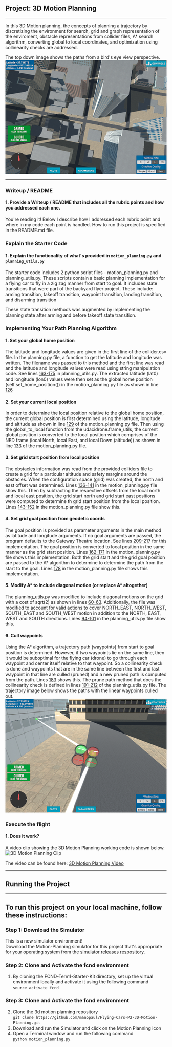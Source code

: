 ## Project: 3D Motion Planning

---
In this 3D Motion planning, the concepts of planning a trajectory by discretizing the environment for search, grid and graph representation of the enviroment, obstacle representations from collider files, A* search algorithm, converting global to local coordinates, and optimization using collinearity checks are addressed.

The top down image shows the paths from a bird's eye view perspective. 
![Top Down View](./images/Bird's%20Eye%20View.png)

---

### Writeup / README

#### 1. Provide a Writeup / README that includes all the rubric points and how you addressed each one.  
You're reading it! Below I describe how I addressed each rubric point and where in my code each point is handled. How to run this project is specified in the README.md file.

### Explain the Starter Code

#### 1. Explain the functionality of what's provided in `motion_planning.py` and `planning_utils.py`
The starter code includes 2 python script files - motion_planning.py and planning_utils.py.
These scripts contain a basic planning implementation for a flying car to fly in a zig zag manner from start to goal. It includes state transitions that were part of the backyard flyer project. These include: 
arming transition,
takeoff transition,
waypoint transition,
landing transition, and
disarming transition

These state transition methods was augmented by implementing the planning state after arming and before takeoff state transition.

### Implementing Your Path Planning Algorithm

#### 1. Set your global home position

The latitude and longitude values are given in the first line of the collider.csv file.
In the planning.py file, a function to get the latitude and longitude was written. 
The filename was passed to this method and the first line was read and the latitude and longitude values were read using string manipulation code.
See lines [163-175](https://github.com/manopaul/Flying-Cars-P2-3D-Motion-Planning/blob/master/planning_utils.py#L163) in planning_utils.py.
The extracted latitude (lat0) and longitude (lon0) values were then set as the global home position (self.set_home_position()) in the motion_planning.py file as shown in line [126](https://github.com/manopaul/Flying-Cars-P2-3D-Motion-Planning/blob/master/motion_planning.py#L126)

#### 2. Set your current local position
In order to determine the local position relative to the global home position, the current global position is first determined using the latitude, longitude and altitude as shown in line [129](https://github.com/manopaul/Flying-Cars-P2-3D-Motion-Planning/blob/master/motion_planning.py#L129) of the motion_planning.py file. 
Then using the global_to_local function from the udacidrone.frame_utils, the current global position is converted to the local position which comprises of the NED frame (local North, local East, and local Down (altitude)) as shown in line [133](https://github.com/manopaul/Flying-Cars-P2-3D-Motion-Planning/blob/master/motion_planning.py#L133) of the motion_planning.py file. 

#### 3. Set grid start position from local position
The obstacles information was read from the provided colliders file to create a grid for a particular altitude and safety margins around the obstacles. When the configuration space (grid) was created, the north and east offset was determined. Lines [136-141](https://github.com/manopaul/Flying-Cars-P2-3D-Motion-Planning/blob/master/motion_planning.py#L136) in the motion_planning.py file show this.
Then by subtracting the respective offsets from the local north and local east position, the grid start north and grid start east positions were computed to determine th grid start position from the local position. 
Lines [143-152](https://github.com/manopaul/Flying-Cars-P2-3D-Motion-Planning/blob/master/motion_planning.py#L143) in the motion_planning.py file show this.

#### 4. Set grid goal position from geodetic coords
The goal position is provided as parameter arguments in the main method as latitude and longitude arguments. If no goal arguments are passed, the program defaults to the Gateway Theatre location. See lines [209-217](https://github.com/manopaul/Flying-Cars-P2-3D-Motion-Planning/blob/master/motion_planning.py#L209) for this implementation. The goal position is converted to local position in the same manner as the grid start position. Lines [162-171](https://github.com/manopaul/Flying-Cars-P2-3D-Motion-Planning/blob/master/motion_planning.py#L162) in the motion_planning.py file shows this implementation. 
Both the grid start and the grid goal position are passed to the A* algorithm to determine to determine the path from the start to the goal.  Lines [178](https://github.com/manopaul/Flying-Cars-P2-3D-Motion-Planning/blob/master/motion_planning.py#L178) in the motion_planning.py file shows this implementation. 

#### 5. Modify A* to include diagonal motion (or replace A* altogether)
The planning_utils.py was modified to include diagonal motions on the grid with a cost of sqrt(2) as shown in lines [60-63](https://github.com/manopaul/Flying-Cars-P2-3D-Motion-Planning/blob/master/planning_utils.py#L60). Additionally, the file was modified to account for valid actions to cover NORTH_EAST, NORTH_WEST, SOUTH_EAST and SOUTH_WEST motion in addition to the NORTH, EAST, WEST and SOUTH directions. Lines [94-101](https://github.com/manopaul/Flying-Cars-P2-3D-Motion-Planning/blob/master/planning_utils.py#L94) in the planning_utils.py file show this. 

#### 6. Cull waypoints 
Using the A* algorithm, a trajectory path (waypoints) from start to goal position is determined. However, if two waypoints lie on the same line, then it would be suboptimal for the flying car (drone) to go through each waypoint and center itself relative to that waypoint. So a collinearity check is done and waypoints that are in the same line between the first and last waypoint in that line are culled (pruned) and a new pruned path is computed from the path. Lines [183](https://github.com/manopaul/Flying-Cars-P2-3D-Motion-Planning/blob/master/motion_planning.py#L183) shows this. The prune path method that does the collinearity check is defined in lines [191-212](https://github.com/manopaul/Flying-Cars-P2-3D-Motion-Planning/blob/master/planning_utils.py#L191) of the planning_utils.py file.
The trajectory image below shows the paths with the linear waypoints culled out. 
![Trajectory Image](./images/Trajectory%20Flight.png)

### Execute the flight
#### 1. Does it work?
A video clip showing the 3D Motion Planning working code is shown below.
![3D Motion Planning Clip](./images/3D%20Motion%20Planning.gif)

The video can be found here: [3D Motion Planning Video](https://youtu.be/u61VaB3Qmqk)

---
## Running the Project
---

## To run this project on your local machine, follow these instructions:
### Step 1: Download the Simulator
This is a new simulator environment!  
Download the Motion-Planning simulator for this project that's appropriate for your operating system from the [simulator releases respository](https://github.com/udacity/FCND-Simulator-Releases/releases).

### Step 2: Clone and Activate the fcnd environment
1. By cloning the FCND-Term1-Starter-Kit directory, set up the virtual environment locally and activate it using the following command  
   `source activate fcnd`  

### Step 3: Clone and Activate the fcnd environment
2. Clone the 3d motion planning repository  
   `git clone https://github.com/manopaul/Flying-Cars-P2-3D-Motion-Planning.git`  
3. Download and run the Simulator and click on the Motion Planning icon  
4. Open a Terminal window and run the following command  
  `python motion_planning.py`  


